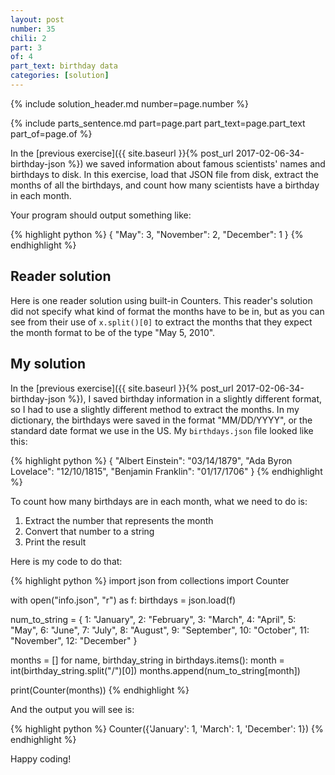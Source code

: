 ```yaml
---
layout: post
number: 35
chili: 2
part: 3
of: 4
part_text: birthday data
categories: [solution]
---
```


{% include solution_header.md number=page.number %}

{% include parts_sentence.md part=page.part part_text=page.part_text part_of=page.of %}

In the [previous exercise]({{ site.baseurl }}{% post_url 2017-02-06-34-birthday-json %}) we saved information about famous scientists' names and birthdays to disk. In this exercise, load that JSON file from disk, extract the months of all the birthdays, and count how many scientists have a birthday in each month.

Your program should output something like:

{% highlight python %}
{
	"May": 3,
	"November": 2,
	"December": 1
}
{% endhighlight %}

## Reader solution

Here is one reader solution using built-in Counters. This reader's solution did not specify what kind of format the months have to be in, but as you can see from their use of `x.split()[0]` to extract the months that they expect the month format to be of the type "May 5, 2010".

<script src="https://gist.github.com/esclavosoy/19829e8486f88da3ab42b1fedc3f6936.js"></script>

## My solution

In the [previous exercise]({{ site.baseurl }}{% post_url 2017-02-06-34-birthday-json %}), I saved birthday information in a slightly different format, so I had to use a slightly different method to extract the months. In my dictionary, the birthdays were saved in the format "MM/DD/YYYY", or the standard date format we use in the US. My `birthdays.json` file looked like this:

{% highlight python %}
{
	"Albert Einstein": "03/14/1879",
	"Ada Byron Lovelace": "12/10/1815",
	"Benjamin Franklin": "01/17/1706"
}
{% endhighlight %}

To count how many birthdays are in each month, what we need to do is:

1. Extract the number that represents the month
2. Convert that number to a string
3. Print the result

Here is my code to do that:

{% highlight python %}
import json
from collections import Counter

with open("info.json", "r") as f:
	birthdays = json.load(f)

num_to_string = {
	1: "January",
	2: "February",
	3: "March", 
	4: "April",
	5: "May",
	6: "June",
	7: "July",
	8: "August",
	9: "September",
	10: "October",
	11: "November",
	12: "December"
}

months = []
for name, birthday_string in birthdays.items():
	month = int(birthday_string.split("/")[0])
	months.append(num_to_string[month])

print(Counter(months))
{% endhighlight %}

And the output you will see is:

{% highlight python %}
Counter({'January': 1, 'March': 1, 'December': 1})
{% endhighlight %}

Happy coding!